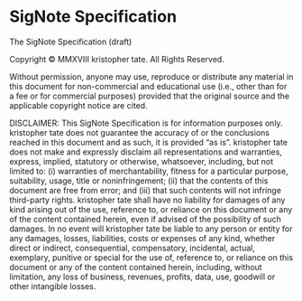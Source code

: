 # SigNote Specification
The SigNote Specification (draft)

Copyright © MMXVIII kristopher tate. All Rights Reserved.

Without permission, anyone may use, reproduce or distribute any material in this document for non-commercial and educational use (i.e., other than for a fee or for commercial purposes) provided that the original source and the applicable copyright notice are cited.

DISCLAIMER: This SigNote Specification is for information purposes only. kristopher tate does not guarantee the accuracy of or the conclusions reached in this document and as such, it is provided “as is”. kristopher tate does not make and expressly disclaim all representations and warranties, express, implied, statutory or otherwise, whatsoever, including, but not limited to: (i) warranties of merchantability, fitness for a particular purpose, suitability, usage, title or noninfringement; (ii) that the contents of this document are free from error; and (iii) that such contents will not infringe third-party rights. kristopher tate shall have no liability for damages of any kind arising out of the use, reference to, or reliance on this document or any of the content contained herein, even if advised of the possibility of such damages. In no event will kristopher tate be liable to any person or entity for any damages, losses, liabilities, costs or expenses of any kind, whether direct or indirect, consequential, compensatory, incidental, actual, exemplary, punitive or special for the use of, reference to, or reliance on this document or any of the content contained herein, including, without limitation, any loss of business, revenues, profits, data, use, goodwill or other intangible losses.

